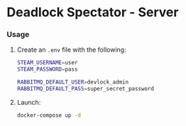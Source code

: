 # Deadlock Spectator - Server

### Usage

1. Create an `.env` file with the following:
    ```bash
    STEAM_USERNAME=user
    STEAM_PASSWORD=pass

    RABBITMQ_DEFAULT_USER=devlock_admin
    RABBITMQ_DEFAULT_PASS=super_secret_password
    ```

2. Launch:
    ```bash
    docker-compose up -d
    ```
